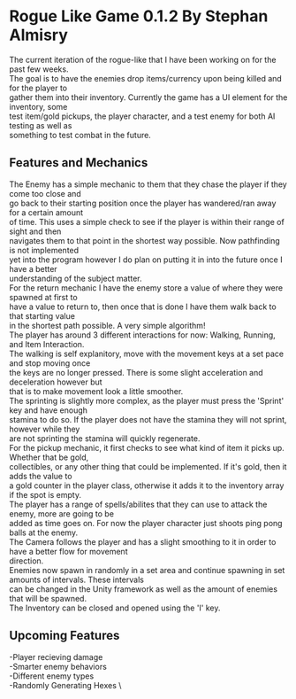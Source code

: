 # Rogue Like Game 0.1.2 By Stephan Almisry
The current iteration of the rogue-like that I have been working on for the past few weeks.  \
The goal is to have the enemies drop items/currency upon being killed and for the player to  \
gather them into their inventory. Currently the game has a UI element for the inventory, some  \
test item/gold pickups, the player character, and a test enemy for both AI testing as well as  \
something to test combat in the future.
## Features and Mechanics
The Enemy has a simple mechanic to them that they chase the player if they come too close and  \
go back to their starting position once the player has wandered/ran away for a certain amount  \
of time. This uses a simple check to see if the player is within their range of sight and then  \
navigates them to that point in the shortest way possible. Now pathfinding is not implemented  \
yet into the program however I do plan on putting it in into the future once I have a better  \
understanding of the subject matter.  \
For the return mechanic I have the enemy store a value of where they were spawned at first to  \
have a value to return to, then once that is done I have them walk back to that starting value  \
in the shortest path possible. A very simple algorithm!  \
The player has around 3 different interactions for now: Walking, Running, and Item Interaction.  \
The walking is self explanitory, move with the movement keys at a set pace and stop moving once  \
the keys are no longer pressed. There is some slight acceleration and deceleration however but  \
that is to make movement look a little smoother.  \
The sprinting is slightly more complex, as the player must press the 'Sprint' key and have enough  \
stamina to do so. If the player does not have the stamina they will not sprint, however while they  \
are not sprinting the stamina will quickly regenerate.  \
For the pickup mechanic, it first checks to see what kind of item it picks up. Whether that be gold,  \
collectibles, or any other thing that could be implemented. If it's gold, then it adds the value to  \
a gold counter in the player class, otherwise it adds it to the inventory array if the spot is empty.  \
The player has a range of spells/abilites that they can use to attack the enemy, more are going to be  \
added as time goes on. For now the player character just shoots ping pong balls at the enemy.  \
The Camera follows the player and has a slight smoothing to it in order to have a better flow for movement  \
direction.  \
Enemies now spawn in randomly in a set area and continue spawning in set amounts of intervals. These intervals  \
can be changed in the Unity framework as well as the amount of enemies that will be spawned.  \
The Inventory can be closed and opened using the 'I' key.  
## Upcoming Features
-Player recieving damage  \
-Smarter enemy behaviors  \
-Different enemy types  \
-Randomly Generating Hexes  \

